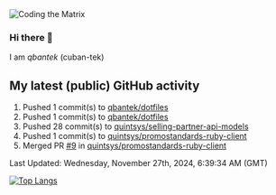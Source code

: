 <img alt="Coding the Matrix" src="https://github.com/user-attachments/assets/59fbca1f-0b00-464b-a8c9-24de1ec70c75">

### Hi there 👋

I am *qbantek* (cuban-tek)

<!--
**qbantek/qbantek** is a ✨ _special_ ✨ repository because its `README.md` (this file) appears on your GitHub profile.

Here are some ideas to get you started:

- 🔭 I’m currently working on ...
- 🌱 I’m currently learning ...
- 👯 I’m looking to collaborate on ...
- 🤔 I’m looking for help with ...
- 💬 Ask me about ...
- 📫 How to reach me: ...
- ⚡ Fun fact: ...
-->

## My latest (public) GitHub activity
<!--RECENT_ACTIVITY:start-->
1. Pushed 1 commit(s) to [qbantek/dotfiles](https://github.com/qbantek/dotfiles)<br>
2. Pushed 1 commit(s) to [qbantek/dotfiles](https://github.com/qbantek/dotfiles)<br>
3. Pushed 28 commit(s) to [quintsys/selling-partner-api-models](https://github.com/quintsys/selling-partner-api-models)<br>
4. Pushed 1 commit(s) to [quintsys/promostandards-ruby-client](https://github.com/quintsys/promostandards-ruby-client)<br>
5. Merged PR [#9](https://github.com/quintsys/promostandards-ruby-client/pull/9) in [quintsys/promostandards-ruby-client](https://github.com/quintsys/promostandards-ruby-client)<br>
<!--RECENT_ACTIVITY:end-->

<!--RECENT_ACTIVITY:last_update-->
Last Updated: Wednesday, November 27th, 2024, 6:39:34 AM (GMT)
<!--RECENT_ACTIVITY:last_update_end-->


[![Top Langs](https://github-readme-stats.vercel.app/api/top-langs/?username=qbantek&langs_count=10&hide_progress=true)](https://github.com/anuraghazra/github-readme-stats)

